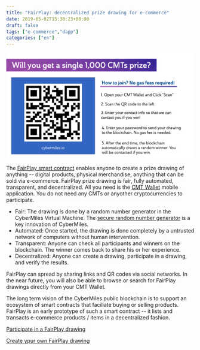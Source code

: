 ```yaml
---
title: "FairPlay: decentralized prize drawing for e-commerce"
date: 2019-05-02T15:30:23+08:00
draft: false
tags: ["e-commerce","dapp"] 
categories: ["en"] 
---
```


![](/images/20190502-fairplay-01.png)

The [FairPlay smart contract](https://github.com/CyberMiles/smart_contracts/blob/master/FairPlay/FairPlay.lity) enables anyone to create a prize drawing of anything -- digital products, physical merchandise, anything that can be sold via e-commerce. FairPlay prize drawing is fair, fully automated, transparent, and decentralized.  All you need is the [CMT Wallet](https://cybermiles.io/blockchain-infrastructure/cmt-wallet/) mobile application. You do not need any CMTs or anyother cryptocurrencies to participate.

* Fair: The drawing is done by a random number generator in the CyberMiles Virtual Machine. The [secure random number generator](https://www.litylang.org/rand/) is a key innovation of CyberMiles.
* Automated: Once started, the drawing is done completely by a untrusted network of computers without human intervention.
* Transparent: Anyone can check all participants and winners on the blockchain. The winner comes back to share his or her experience.
* Decentralized: Anyone can create a drawing, participate in a drawing, and verify the results.

FairPlay can spread by sharing links and QR codes via social networks. In the near future, you will also be able to browse or search for FairPlay drawings directly from your CMT Wallet.

The long term vision of the CyberMiles public blockchain is to support an ecosystem of smart contracts that faciliate buying or selling products. FairPlay is an early prototype of such a smart contract -- it lists and transacts e-commerce products / items in a decentralized fashion.

[Participate in a FairPlay drawing](/post/20190502-fairplay-player-en/)

[Create ypur own FairPlay drawing](/post/20190502-fairplay-creator-en/)


